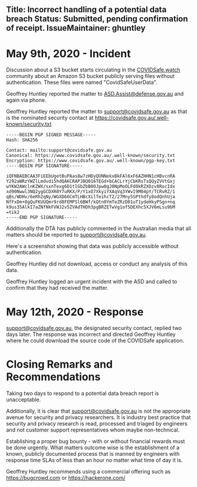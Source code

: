 Title: Incorrect handling of a potential data breach
Status: Submitted, pending confirmation of receipt.
IssueMaintainer: ghuntley
---


# May 9th, 2020 - Incident

Discussion about a S3 bucket starts circulating in the <a href="/">COVIDSafe.watch</a> community about an Amazon S3 bucket publicly serving files without authentication. These files were named "CovidSafeUserData". 

Geoffrey Huntley reported the matter to ASD.Assist@defense.gov.au and again via phone.

Geoffrey Huntley reported the matter to support@covidsafe.gov.au as that is the nominated security contact at https://covidsafe.gov.au/.well-known/security.txt

```
-----BEGIN PGP SIGNED MESSAGE-----
Hash: SHA256

Contact: mailto:support@covidsafe.gov.au
Canonical: https://www.covidsafe.gov.au/.well-known/security.txt
Encryption: https://www.covidsafe.gov.au/.well-known/pgp-key.txt
-----BEGIN PGP SIGNATURE-----

iQFNBAEBCAA3FiEEbUgetBuPAas8w7zHDyQUNNekxBkFAl6xF6AZHHN1cHBvcnRA
Y292aWRzYWZlLmdvdi5hdQAKCRAPJBQ016TEGd+bCACLrYjCbKRsTsQQyZVVtGxj
wYKW2AWclnKZWX/sxnTexg6D1tlGbZbB0OJpw0gJ0NpMoOLFd0kRZXOzv8RocIdx
xd90Nwwl3NQ2ygGCDXR0Y7uRKX/P/Y1xO7XkyiYXAqVq3YWvI9M04pY/TCRvRZ/1
qBs/WDHv/6eRh2qNy/WGXD66CmTLHBcXilTeihcTZ/27Mny5SPthdfy8odQnhUja
NfFxDm+8gQuFKUUQmr9rd8FEMPSl6BWf/kQtn0YmTeZRzD01uT1ydeHkyPSgn+nq
k9us35AlkI7aZNfNkFVWJ2v5ZVAdTHDh3pgBRZETwVg1of5DEXhc5XJV6mLsu9bM
=tik2
-----END PGP SIGNATURE-----
```

Additionally the DTA has publicly commented in the Australian media that all matters should be reported to support@covidsafe.gov.au.

<?# Twitter 1257506430476640256 /?>

Here's a screenshot showing that data was publicly accessible without authentication.

Geoffrey Huntley did not download, access or conduct any analysis of this data.

<?# Twitter 1259103414316707840 /?>

Geoffrey Huntley logged an urgent incident with the ASD and called to confirm that they had received the matter.

<?# Twitter 1259105952030027776 /?>
<?# Twitter 1259111494072975363 /?>


# May 12th, 2020 - Response

support@covidsafe.gov.au, the designated security contact, replied two days later. The response was incorrect and directed Geoffrey Huntley where he could download the source code of the COVIDSafe application.


<?# Twitter 1260012514131099648 /?>


# Closing Remarks and Recommendations

Taking two days to respond to a potential data breach report is unacceptable.


Additionally, it is clear that support@covidsafe.gov.au is not the appropriate avenue for security and privacy researchers. It is industry best practice that security and privacy research is read, processed and triaged by engineers and not customer support representatives whom maybe non-technical.

Establishing a proper bug bounty - with or without financial rewards must be done urgently. What matters outcome wise is the establishment of a known, publicly documented process that is manned by engineers with response time SLAs of less than an hour no matter what time of day it is. 

<?# Twitter 1263581018566430720 /?>

Geoffrey Huntley recommends using a commercial offering such as https://bugcrowd.com or https://hackerone.com/

